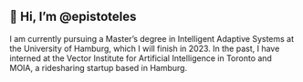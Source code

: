 ## 👋 Hi, I’m @epistoteles
I am currently pursuing a Master’s degree in Intelligent Adaptive Systems at the University of Hamburg, which I will finish in 2023. In the past, I have interned at the Vector Institute for Artificial Intelligence in Toronto and MOIA, a ridesharing startup based in Hamburg.

<!---
Epistoteles/Epistoteles is a ✨ special ✨ repository because its `README.md` (this file) appears on your GitHub profile.
You can click the Preview link to take a look at your changes.
--->
